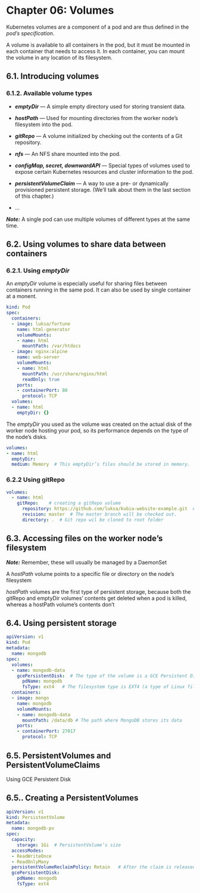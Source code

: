 # **Chapter 06: Volumes**

Kubernetes volumes are a component of a pod and are thus defined in the *pod’s specification*.

A volume is available to all containers in the pod, but it must be mounted in each container that needs to access it. In each container, you can mount the volume in any location of its filesystem.

## **6.1. Introducing volumes**

### **6.1.2. Available volume types**

- ***emptyDir*** — A simple empty directory used for storing transient data.

- ***hostPath*** — Used for mounting directories from the worker node’s filesystem into the pod.

- ***gitRepo*** — A volume initialized by checking out the contents of a Git repository.

- ***nfs*** — An NFS share mounted into the pod.

- ***configMap, secret, downwardAPI*** — Special types of volumes used to expose certain Kubernetes resources and cluster information to the pod.

- ***persistentVolumeClaim*** — A way to use a pre- or dynamically provisioned persistent storage. (We’ll talk about them in the last section of this chapter.)

- ...

***Note:*** A single pod can use multiple volumes of different types at the same time.

## **6.2. Using volumes to share data between containers**

### **6.2.1. Using *emptyDir***

An *emptyDir* volume is especially useful for sharing files between containers running in the same pod. It can also be used by single container at a monent.

```yaml
kind: Pod
spec:
  containers:
  - image: luksa/fortune
    name: html-generator
    volumeMounts:
    - name: html
      mountPath: /var/htdocs
  - image: nginx:alpine
    name: web-server
    volumeMounts:
    - name: html
      mountPath: /usr/share/nginx/html
      readOnly: true
    ports:
    - containerPort: 80
      protocol: TCP
  volumes:
  - name: html
    emptyDir: {}
```

The *emptyDir* you used as the volume was created on the actual disk of the worker node hosting your pod, so its performance depends on the type of the node’s disks.

```yaml
volumes:
- name: html
  emptyDir:
  medium: Memory  # This emptyDir’s files should be stored in memory.
```

### **6.2.2 Using gitRepo**

```yaml
volumes:
  - name: html
    gitRepo:    # creating a gitRepo volume
      repository: https://github.com/luksa/kubia-website-example.git  # gitrepo
      revision: master  # The master branch will be checked out.
      directory: .  # Git repo wil be cloned to root folder
```

## **6.3. Accessing files on the worker node’s filesystem**

***Note:*** Remember, these will usually be managed by a DaemonSet

A *hostPath* volume points to a specific file or directory on the node’s filesystem

*hostPath* volumes are the first type of persistent storage, because both the gitRepo and emptyDir volumes’ contents get deleted when a pod is killed, whereas a hostPath volume’s contents don’t

## **6.4. Using persistent storage**

```yaml
apiVersion: v1
kind: Pod
metadata:
  name: mongodb
spec:
  volumes:
  - name: mongodb-data
    gcePersistentDisk:  # The type of the volume is a GCE Persistent Disk.
      pdName: mongodb
      fsType: ext4   # The filesystem type is EXT4 (a type of Linux filesystem).
  containers:
  - image: mongo
    name: mongodb
    volumeMounts:
    - name: mongodb-data
      mountPath: /data/db # The path where MongoDB stores its data
    ports:
    - containerPort: 27017
      protocol: TCP
```

## **6.5. PersistentVolumes and PersistentVolumeClaims**

Using GCE Persistent Disk

## **6.5.. Creating a PersistentVolumes**

```yaml
apiVersion: v1
kind: PersistentVolume
metadata:
  name: mongodb-pv
spec:
  capacity:
    storage: 1Gi  # PersistentVolume’s size
  accessModes:
  - ReadWriteOnce
  - ReadOnlyMany
  persistentVolumeReclaimPolicy: Retain   # After the claim is released, the PersistentVolume should be retained (not erased or deleted).
  gcePersistentDisk:
    pdName: mongodb
    fsType: ext4
```
